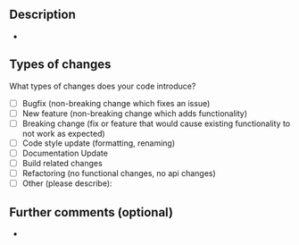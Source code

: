 ## Description
-

## Types of changes
What types of changes does your code introduce?

- [ ] Bugfix (non-breaking change which fixes an issue)
- [ ] New feature (non-breaking change which adds functionality)
- [ ] Breaking change (fix or feature that would cause existing functionality to not work as expected)
- [ ] Code style update (formatting, renaming)
- [ ] Documentation Update
- [ ] Build related changes
- [ ] Refactoring (no functional changes, no api changes)
- [ ] Other (please describe): 

## Further comments (optional)
-